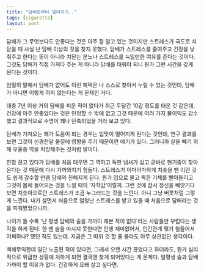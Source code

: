 ```yaml
---
title: "담배로부터 멀어지기.."
tags: [cigarette]
layout: post
---
```


담배가 그 무엇보다도 안좋다는 것은 아주 잘 알고 있는 것이지만 스트레스가 극도로 치닫을 때 사실 난 담배 이상의 것을 찾지 못했다. 
담배가 스트레스를 줄여주고 긴장을 낮춰주고 한다는 뜻이 아니라 치닫는 분노나 스트레스를 눅일만한 여유를 준다는 것이다. 
그것도 담배가 직접 가져다 주는 게 아니라 담배를 태워야 되니 뭔가 그런 시간을 갖게 된다는 것이다.

엄밀히 말해서 담배가 없어도 이런 헤택은 나 스스로 찾아서 누릴 수 있는 것인데, 담배가 아니면 이렇게 하지 않는다는 게 문제인 거다.

대충 7년 이상 거의 담배를 피운 적이 없다가 취근 두달간 10갑 정도를 태운 것 같은데, 건강에 아주 안좋았다는 것은 인정할 수 밖에 없고 그것 때문에 여러 가지 불이익도 감수했고 결과적으로 수명이 꽤나 단축되었을 거라 보고 있다.

담배가 가져오는 해가 도움이 되는 경우는 입맛이 떨어지게 된다는 것인데, 연구 결과를 보면 그것이 신경전달 물질에 영향을 주기 때문이란 얘기가 있다. 그러니까 살을 빼기 위해 우울증 약을 처방해주는 것처럼 말이다.

한참 끊고 있다가 담배를 처음 태우면 그 역하고 독한 냄새가 싫고 곧바로 현기증이 찾아온다는 것 때문에 다시 가까와지기 힘들다. 스트레스가 어마어마하게 치솟을 땐 이런 것도 쉽게 감수할 만큼 담배와 친해지게 된다. 
뭔가 입으로 물고 독한 기체를 빨아들이고 그것이 몸에 들어오는 것을 느낄 때의 '자학감'이랄까. 그런 것에 잠시 정신을 빼앗기다 보면 치솟아오르던 스트레스가 조금 누그러드는 것을 느낀다. 아니 그냥 버릇처럼 그렇게 느낀다.
내가 살면서 처음으로 엄청난 스트레스를 받고 있을 때 처음으로 담배라는 것을 피워봤었으니까.

나이가 들 수록 '난 평생 담배와 술을 가까이 해본 적이 없다'라는 사람들만 부럽다는 생각을 하게 된다. 한 땐 술을 마시지 못한다면 인생 재미없어서, 인간관계 맺기 힘들어서 어찌하나? 했던 적도 있는데. 지금은 그 따위 것 할 줄 몰라도 아무 상관없단 생각이다.

백해무익한데 일단 노출된 적이 있다면, 그래서 오랜 시간 끊었다고 하더라도, 뭔가 심리적으로 위급한 상황에 처하게 되면 결국엔 찾게 되어있다는 게 문제다. 일평생 술과 담배 가까이 할 이유가 없다. 건강하게 오래 살고 싶다면. 